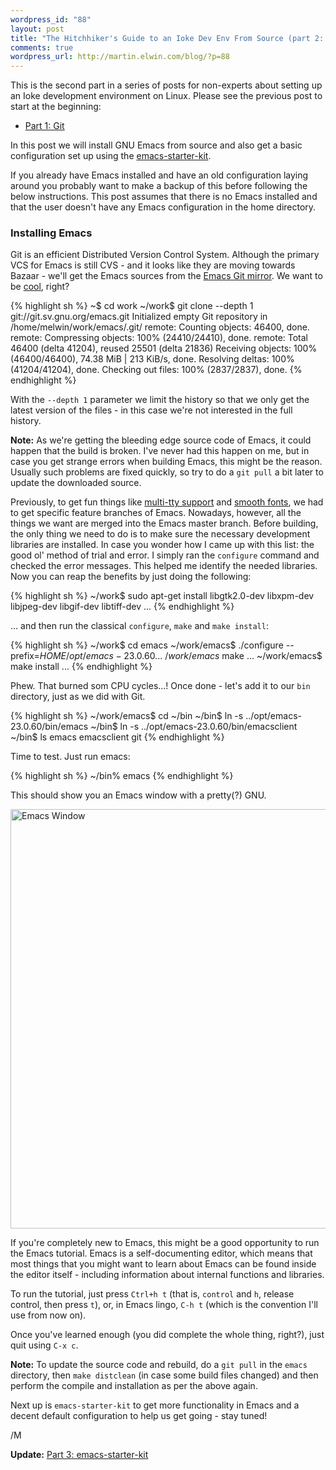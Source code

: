 ```yaml
--- 
wordpress_id: "88"
layout: post
title: "The Hitchhiker's Guide to an Ioke Dev Env From Source (part 2: Emacs)"
comments: true
wordpress_url: http://martin.elwin.com/blog/?p=88
---
```

This is the second part in a series of posts for non-experts about setting up an Ioke development environment on Linux. Please see the previous post to start at the beginning:

<ul>
	<li><a href="http://martin.elwin.com/blog/2009/01/the-hitchhikers-guide-to-an-ioke-dev-env-from-source-part-1/">Part 1: Git</a></li>
</ul>

In this post we will install GNU Emacs from source and also get a basic configuration set up using the <a href="http://github.com/technomancy/emacs-starter-kit/tree/master">emacs-starter-kit</a>.

If you already have Emacs installed and have an old configuration laying around you probably want to make a backup of this before following the below instructions. This post assumes that there is no Emacs installed and that the user doesn't have any Emacs configuration in the home directory.

### Installing Emacs

Git is an efficient Distributed Version Control System. Although the primary VCS for Emacs is still CVS - and it looks like they are moving towards Bazaar - we'll get the Emacs sources from the <a href="Emacs Git mirror">Emacs Git mirror</a>. We want to be <a href="http://www.unethicalblogger.com/posts/2009/01/im_using_git_because_it_makes_me_feel_cool">cool</a>, right?

{% highlight sh %}
~$ cd work
~/work$ git clone --depth 1 git://git.sv.gnu.org/emacs.git
Initialized empty Git repository in /home/melwin/work/emacs/.git/
remote: Counting objects: 46400, done.
remote: Compressing objects: 100% (24410/24410), done.
remote: Total 46400 (delta 41204), reused 25501 (delta 21836)
Receiving objects: 100% (46400/46400), 74.38 MiB | 213 KiB/s, done.
Resolving deltas: 100% (41204/41204), done.
Checking out files: 100% (2837/2837), done.
{% endhighlight %}

With the `--depth 1` parameter we limit the history so that we only get the latest version of the files - in this case we're not interested in the full history.

<strong>Note:</strong> As we're getting the bleeding edge source code of Emacs, it could happen that the build is broken. I've never had this happen on me, but in case you get strange errors when building Emacs, this might be the reason. Usually such problems are fixed quickly, so try to do a `git pull` a bit later to update the downloaded source.

Previously, to get fun things like <a href="http://www.emacswiki.org/emacs/MultiTTYSupport">multi-tty support</a> and <a href="http://www.emacswiki.org/emacs/XftGnuEmacs">smooth fonts</a>, we had to get specific feature branches of Emacs. Nowadays, however, all the things we want are merged into the Emacs master branch. Before building, the only thing we need to do is to make sure the necessary development libraries are installed. In case you wonder how I came up with this list: the good ol' method of trial and error. I simply ran the `configure` command and checked the error messages. This helped me identify the needed libraries. Now you can reap the benefits by just doing the following:

{% highlight sh %}
~/work$ sudo apt-get install libgtk2.0-dev libxpm-dev libjpeg-dev libgif-dev libtiff-dev
...
{% endhighlight %}

... and then run the classical `configure`, `make` and `make install`:

{% highlight sh %}
~/work$ cd emacs
~/work/emacs$ ./configure --prefix=$HOME/opt/emacs-23.0.60
...
~/work/emacs$ make
...
~/work/emacs$ make install
...
{% endhighlight %}

Phew. That burned som CPU cycles...! Once done - let's add it to our `bin` directory, just as we did with Git.

{% highlight sh %}
~/work/emacs$ cd ~/bin
~/bin$ ln -s ../opt/emacs-23.0.60/bin/emacs
~/bin$ ln -s ../opt/emacs-23.0.60/bin/emacsclient
~/bin$ ls
emacs  emacsclient  git
{% endhighlight %}

Time to test. Just run emacs:

{% highlight sh %}
~/bin% emacs
{% endhighlight %}

This should show you an Emacs window with a pretty(?) GNU.

<img src="http://martin.elwin.com/blog/wp-content/uploads/2009/01/emacs-window.png" alt="Emacs Window" title="Emacs Window" width="694" height="671" class="alignnone size-full wp-image-89" />

If you're completely new to Emacs, this might be a good opportunity to run the Emacs tutorial. Emacs is a self-documenting editor, which means that most things that you might want to learn about Emacs can be found inside the editor itself - including information about internal functions and libraries.

To run the tutorial, just press `Ctrl+h t` (that is, `control` and `h`, release control, then press `t`), or, in Emacs lingo, `C-h t` (which is the convention I'll use from now on).

Once you've learned enough (you did complete the whole thing, right?), just quit using `C-x c`.

<strong>Note:</strong> To update the source code and rebuild, do a `git pull` in the `emacs` directory, then `make distclean` (in case some build files changed) and then perform the compile and installation as per the above again.

Next up is `emacs-starter-kit` to get more functionality in Emacs and a decent default configuration to help us get going - stay tuned!

/M

<strong>Update:</strong> <a href="http://martin.elwin.com/blog/2009/01/the-hitchhikers-guide-to-an-ioke-dev-env-from-source-part-3/">Part 3: emacs-starter-kit</a>
